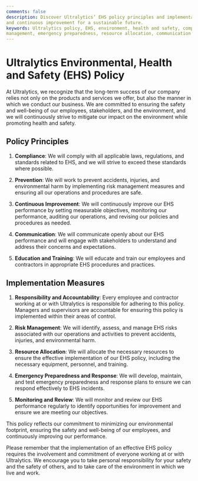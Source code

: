 ```yaml
---
comments: false
description: Discover Ultralytics’ EHS policy principles and implementation measures. Committed to safety, environment,
and continuous improvement for a sustainable future.
keywords: Ultralytics policy, EHS, environment, health and safety, compliance, prevention, continuous improvement, risk
management, emergency preparedness, resource allocation, communication
---
```


# Ultralytics Environmental, Health and Safety (EHS) Policy

At Ultralytics, we recognize that the long-term success of our company relies not only on the products and services we
offer, but also the manner in which we conduct our business. We are committed to ensuring the safety and well-being of
our employees, stakeholders, and the environment, and we will continuously strive to mitigate our impact on the
environment while promoting health and safety.

## Policy Principles

1. **Compliance**: We will comply with all applicable laws, regulations, and standards related to EHS, and we will
   strive to exceed these standards where possible.

2. **Prevention**: We will work to prevent accidents, injuries, and environmental harm by implementing risk management
   measures and ensuring all our operations and procedures are safe.

3. **Continuous Improvement**: We will continuously improve our EHS performance by setting measurable objectives,
   monitoring our performance, auditing our operations, and revising our policies and procedures as needed.

4. **Communication**: We will communicate openly about our EHS performance and will engage with stakeholders to
   understand and address their concerns and expectations.

5. **Education and Training**: We will educate and train our employees and contractors in appropriate EHS procedures and
   practices.

## Implementation Measures

1. **Responsibility and Accountability**: Every employee and contractor working at or with Ultralytics is responsible
   for adhering to this policy. Managers and supervisors are accountable for ensuring this policy is implemented within
   their areas of control.

2. **Risk Management**: We will identify, assess, and manage EHS risks associated with our operations and activities to
   prevent accidents, injuries, and environmental harm.

3. **Resource Allocation**: We will allocate the necessary resources to ensure the effective implementation of our EHS
   policy, including the necessary equipment, personnel, and training.

4. **Emergency Preparedness and Response**: We will develop, maintain, and test emergency preparedness and response
   plans to ensure we can respond effectively to EHS incidents.

5. **Monitoring and Review**: We will monitor and review our EHS performance regularly to identify opportunities for
   improvement and ensure we are meeting our objectives.

This policy reflects our commitment to minimizing our environmental footprint, ensuring the safety and well-being of our
employees, and continuously improving our performance.

Please remember that the implementation of an effective EHS policy requires the involvement and commitment of everyone
working at or with Ultralytics. We encourage you to take personal responsibility for your safety and the safety of
others, and to take care of the environment in which we live and work.
